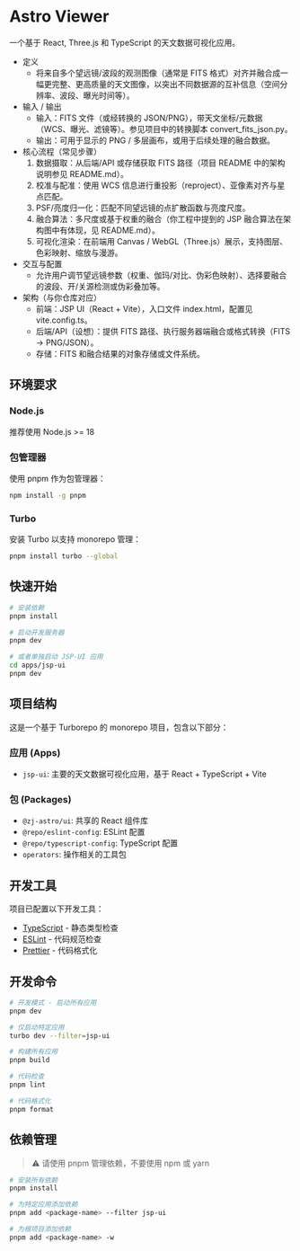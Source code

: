 # Astro Viewer

一个基于 React, Three.js 和 TypeScript 的天文数据可视化应用。

- 定义
  - 将来自多个望远镜/波段的观测图像（通常是 FITS 格式）对齐并融合成一幅更完整、更高质量的天文图像，以突出不同数据源的互补信息（空间分辨率、波段、曝光时间等）。
- 输入 / 输出
  - 输入：FITS 文件（或经转换的 JSON/PNG），带天文坐标/元数据（WCS、曝光、滤镜等）。参见项目中的转换脚本 convert_fits_json.py。
  - 输出：可用于显示的 PNG / 多层画布，或用于后续处理的融合数据。
- 核心流程（常见步骤）
  1. 数据摄取：从后端/API 或存储获取 FITS 路径（项目 README 中的架构说明参见 README.md）。
  2. 校准与配准：使用 WCS 信息进行重投影（reproject）、亚像素对齐与星点匹配。
  3. PSF/亮度归一化：匹配不同望远镜的点扩散函数与亮度尺度。
  4. 融合算法：多尺度或基于权重的融合（你工程中提到的 JSP 融合算法在架构图中有体现，见 README.md）。
  5. 可视化渲染：在前端用 Canvas / WebGL（Three.js）展示，支持图层、色彩映射、缩放与漫游。
- 交互与配置
  - 允许用户调节望远镜参数（权重、伽玛/对比、伪彩色映射）、选择要融合的波段、开/关源检测或伪彩叠加等。
- 架构（与你仓库对应）
  - 前端：JSP UI（React + Vite），入口文件 index.html，配置见 vite.config.ts。
  - 后端/API（设想）：提供 FITS 路径、执行服务器端融合或格式转换（FITS -> PNG/JSON）。
  - 存储：FITS 和融合结果的对象存储或文件系统。

## 环境要求

### Node.js

推荐使用 Node.js >= 18

### 包管理器

使用 pnpm 作为包管理器：

```bash
npm install -g pnpm
```

### Turbo

安装 Turbo 以支持 monorepo 管理：

```bash
pnpm install turbo --global
```

## 快速开始

```bash
# 安装依赖
pnpm install

# 启动开发服务器
pnpm dev

# 或者单独启动 JSP-UI 应用
cd apps/jsp-ui
pnpm dev
```

## 项目结构

这是一个基于 Turborepo 的 monorepo 项目，包含以下部分：

### 应用 (Apps)

- `jsp-ui`: 主要的天文数据可视化应用，基于 React + TypeScript + Vite

### 包 (Packages)

- `@zj-astro/ui`: 共享的 React 组件库
- `@repo/eslint-config`: ESLint 配置
- `@repo/typescript-config`: TypeScript 配置
- `operators`: 操作相关的工具包

## 开发工具

项目已配置以下开发工具：

- [TypeScript](https://www.typescriptlang.org/) - 静态类型检查
- [ESLint](https://eslint.org/) - 代码规范检查
- [Prettier](https://prettier.io) - 代码格式化

## 开发命令

```bash
# 开发模式 - 启动所有应用
pnpm dev

# 仅启动特定应用
turbo dev --filter=jsp-ui

# 构建所有应用
pnpm build

# 代码检查
pnpm lint

# 代码格式化
pnpm format
```

## 依赖管理

> ⚠️ 请使用 pnpm 管理依赖，不要使用 npm 或 yarn

```bash
# 安装所有依赖
pnpm install

# 为特定应用添加依赖
pnpm add <package-name> --filter jsp-ui

# 为根项目添加依赖
pnpm add <package-name> -w
```
